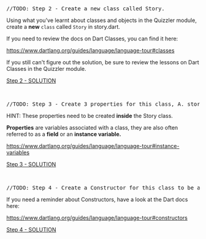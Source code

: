 <pre class="prettyprint linenums">//TODO: Step 2 - Create a new class called Story.</pre><p>Using what you've learnt about classes and objects in the Quizzler module, create a <strong>new</strong> <code>class</code> called <code>Story</code> in story.dart.</p><p>If you need to review the docs on Dart Classes, you can find it here:</p><p><a href="https://www.dartlang.org/guides/language/language-tour#classes" rel="noopener noreferrer" target="_blank">https://www.dartlang.org/guides/language/language-tour#classes</a></p><p>If you still can't figure out the solution, be sure to review the lessons on Dart Classes in the Quizzler module. </p><p><a href="https://github.com/londonappbrewery/destini-challenge-completed/commit/9961756193711de13c23fa822126c581ec21d740" rel="noopener noreferrer" target="_blank">Step 2 - SOLUTION</a></p><p><br></p><pre class="prettyprint linenums">//TODO: Step 3 - Create 3 properties for this class, A. storyTitle to store the story text. B. choice1 to store the text for choice 1, C. choice2 to store the text for choice 2.</pre><p>HINT: These properties need to be created <strong>inside</strong> the Story class.</p><p><strong>Properties</strong> are variables associated with a class, they are also often referred to as a <strong>field</strong> or an <strong>instance variable.</strong></p><p><a href="https://www.dartlang.org/guides/language/language-tour#instance-variables" rel="noopener noreferrer" target="_blank">https://www.dartlang.org/guides/language/language-tour#instance-variables</a></p><p><a href="https://github.com/londonappbrewery/destini-challenge-completed/commit/081017edad9e86a083783c14e236d3e9e70bb58f" rel="noopener noreferrer" target="_blank">Step 3 - SOLUTION</a></p><p><br></p><pre class="prettyprint linenums">//TODO: Step 4 - Create a Constructor for this class to be able to initialise the properties created in step 3.</pre><p>If you need a reminder about Constructors, have a look at the Dart docs here:</p><p><a href="https://www.dartlang.org/guides/language/language-tour#constructors" rel="noopener noreferrer" target="_blank">https://www.dartlang.org/guides/language/language-tour#constructors</a></p><p><a href="https://github.com/londonappbrewery/destini-challenge-completed/commit/3d68a9b3d10fe84c18397687f8ad038e3488e0a4" rel="noopener noreferrer" target="_blank">Step 4 - SOLUTION</a></p>
